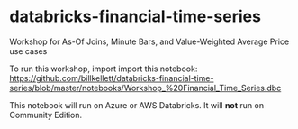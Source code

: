 # databricks-financial-time-series
Workshop for As-Of Joins, Minute Bars, and Value-Weighted Average Price use cases

To run this workshop, import import this notebook: https://github.com/billkellett/databricks-financial-time-series/blob/master/notebooks/Workshop_%20Financial_Time_Series.dbc 

This notebook will run on Azure or AWS Databricks.  It will __not__ run on Community Edition.
